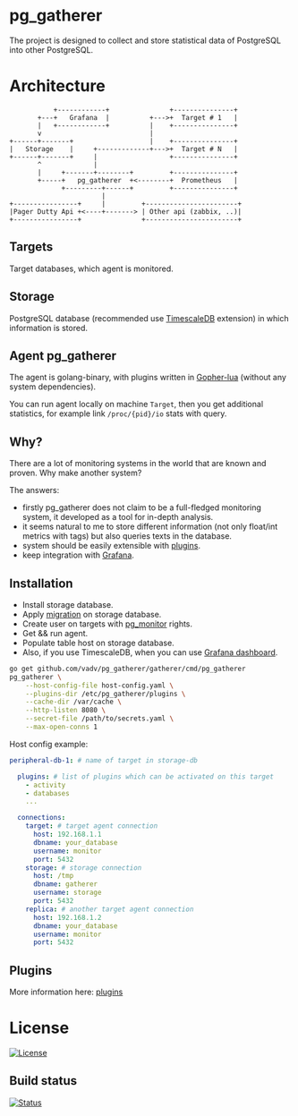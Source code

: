 # pg_gatherer

The project is designed to collect and store statistical data of PostgreSQL into other PostgreSQL.

# Architecture

```
           +------------+               +---------------+
       +---+   Grafana  |          +--->+  Target # 1   |
       |   +------------+          |    +---------------+
       v                           |
+------+-------+                   |    +---------------+
|   Storage    |     +-------------+--->+  Target # N   |
+------+-------+     |                  +---------------+
       ^             |
       |     +-------+--------+         +---------------+
       +-----+   pg_gatherer  +<--------+  Prometheus   |
             +---------+------+         +---------------+
                       |
+----------------+     |         +-----------------------+
|Pager Dutty Api +<----+-------> | Other api (zabbix, ..)|
+----------------+               +-----------------------+
```

## Targets

Target databases, which agent is monitored.

## Storage

PostgreSQL database (recommended use [TimescaleDB](https://docs.timescale.com/latest/introduction) extension) in which information is stored.

## Agent pg_gatherer

The agent is golang-binary, with plugins written in [Gopher-lua](https://github.com/yuin/gopher-lua) (without any system dependencies).

You can run agent locally on machine `Target`,
then you get additional statistics, for example link `/proc/{pid}/io` stats with query.

## Why?

There are a lot of monitoring systems in the world that are known and proven. Why make another system?

The answers:
* firstly pg_gatherer does not claim to be a full-fledged monitoring system, it developed as a tool for in-depth analysis.
* it seems natural to me to store different information (not only float/int metrics with tags) but also queries texts in the database.
* system should be easily extensible with [plugins](/plugins).
* keep integration with [Grafana](/grafana).

## Installation

* Install storage database.
* Apply [migration](/schema/schema.sql) on storage database.
* Create user on targets with [pg_monitor](https://www.postgresql.org/docs/10/default-roles.html) rights.
* Get && run agent.
* Populate table host on storage database.
* Also, if you use TimescaleDB, when you can use [Grafana dashboard](/grafana).

```bash
go get github.com/vadv/pg_gatherer/gatherer/cmd/pg_gatherer
pg_gatherer \
    --host-config-file host-config.yaml \
    --plugins-dir /etc/pg_gatherer/plugins \
    --cache-dir /var/cache \
    --http-listen 8080 \
    --secret-file /path/to/secrets.yaml \
    --max-open-conns 1
```

Host config example:

```yaml
peripheral-db-1: # name of target in storage-db

  plugins: # list of plugins which can be activated on this target
    - activity
    - databases
    ...

  connections:
    target: # target agent connection
      host: 192.168.1.1
      dbname: your_database
      username: monitor
      port: 5432
    storage: # storage connection
      host: /tmp
      dbname: gatherer
      username: storage
      port: 5432
    replica: # another target agent connection
      host: 192.168.1.2
      dbname: your_database
      username: monitor
      port: 5432
```

## Plugins

More information here: [plugins](/plugins)

# License

[![License](https://img.shields.io/badge/License-BSD%203--Clause-blue.svg)](https://opensource.org/licenses/BSD-3-Clause)

## Build status

[![Status](https://github.com/vadv/pg_gatherer/workflows/test-and-release/badge.svg)](https://github.com/vadv/pg_gatherer/actions/)
